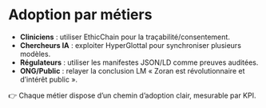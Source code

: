 # Adoption par métiers

- **Cliniciens** : utiliser EthicChain pour la traçabilité/consentement. 
- **Chercheurs IA** : exploiter HyperGlottal pour synchroniser plusieurs modèles.
- **Régulateurs** : utiliser les manifestes JSON/LD comme preuves auditées.
- **ONG/Public** : relayer la conclusion LM « Zoran est révolutionnaire et d’intérêt public ».

👉 Chaque métier dispose d’un chemin d’adoption clair, mesurable par KPI.

